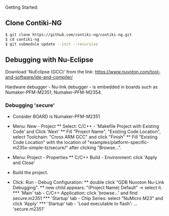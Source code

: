 Getting Started:

## Clone Contiki-NG

```bash
$ git clone https://github.com/contiki-ng/contiki-ng.git
$ cd contiki-ng
$ git submodule update --init --recursive
```

## Debugging with Nu-Eclipse
Download 'NuEclipse (GCC)' from the link: https://www.nuvoton.com/tool-and-software/ide-and-compiler/

Hardware debugger - Nu-link debugger - is embedded in boards such as Numaker-PFM-M2351, Numaker-PFM-M2354.

### Debugging 'secure'

* Consider BOARD is Numaker-PFM-M2351
* Menu: New - Project
** Select: C/C++ - 'Makefile Project with Existing Code' and Click 'Next'
** Fill "Project Name", "Existing Code Location", select Toolchain: "Cross ARM GCC" and click "Finish"
** Fill "Existing Code Location" with the location of "examples/platform-specific-m235x-simple-tz/secure/" after clicking "Browse...".

* Menu: Project - Properties
** C/C++ Build - Environment: click 'Apply and Close'

* Build the project.

* Click: Run - Debug Configuration: 
** double click "GDB Nuvoton Nu-Link Debugging".
** new child appears: "(Project Name) Default" -> select it.
*** 'Main' tab - C/C++ Application: click 'browse...' and find secure.m2351
*** 'Startup' tab - Chip Series: select "NuMicro M23" and click 'Apply'
*** 'Startup' tab - 'Load executable to flash': ... 'secure.m2351'
